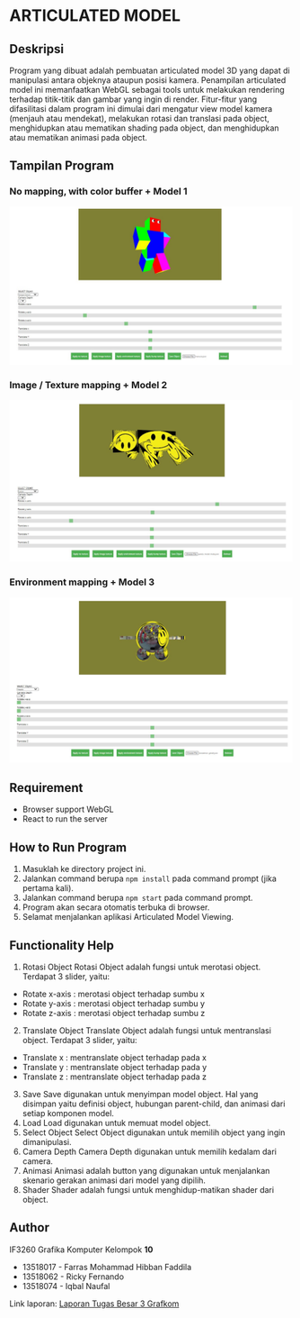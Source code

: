 # ARTICULATED MODEL
## Deskripsi
Program yang dibuat adalah pembuatan articulated model 3D yang dapat di manipulasi antara objeknya ataupun posisi kamera. Penampilan articulated model ini memanfaatkan WebGL sebagai tools untuk melakukan rendering terhadap titik-titik dan gambar yang ingin di render. Fitur-fitur yang difasilitasi dalam program ini dimulai dari mengatur view model kamera (menjauh atau mendekat), melakukan rotasi dan translasi pada object, menghidupkan atau mematikan shading pada object, dan menghidupkan atau mematikan animasi pada object.

## Tampilan Program

### No mapping, with color buffer + Model 1
![image1](./resources/manusia_color.jpg)

### Image / Texture mapping + Model 2
![image2](./resources/panda_image.jpg)

### Environment mapping + Model 3
![image3](./resources/doraemon_environment.jpg)

## Requirement
* Browser support WebGL
* React to run the server

## How to Run Program
1. Masuklah ke directory project ini.
2. Jalankan command berupa ```npm install``` pada command prompt (jika pertama kali).
3. Jalankan command berupa ```npm start``` pada command prompt.
4. Program akan secara otomatis terbuka di browser.
5. Selamat menjalankan aplikasi Articulated Model Viewing.

## Functionality Help
1. Rotasi Object
Rotasi Object adalah fungsi untuk merotasi object. Terdapat 3 slider, yaitu:
- Rotate x-axis : merotasi object terhadap sumbu x
- Rotate y-axis : merotasi object terhadap sumbu y
- Rotate z-axis : merotasi object terhadap sumbu z
2. Translate Object
Translate Object adalah fungsi untuk mentranslasi object. Terdapat 3 slider, yaitu:
- Translate x : mentranslate object terhadap pada x
- Translate y : mentranslate object terhadap pada y
- Translate z : mentranslate object terhadap pada z
3. Save
Save digunakan untuk menyimpan model object. Hal yang disimpan yaitu definisi object, hubungan parent-child, dan animasi dari setiap komponen model.
4. Load
Load digunakan untuk memuat model object.
5. Select Object
Select Object digunakan untuk memilih object yang ingin dimanipulasi.
6. Camera Depth
Camera Depth digunakan untuk memilih kedalam dari camera.
7. Animasi
Animasi adalah button yang digunakan untuk menjalankan skenario gerakan animasi dari model yang dipilih.
8. Shader
Shader adalah fungsi untuk menghidup-matikan shader dari object.
## Author
IF3260 Grafika Komputer Kelompok **10**
* 13518017 - Farras Mohammad Hibban Faddila
* 13518062 - Ricky Fernando
* 13518074 - Iqbal Naufal

Link laporan:
[Laporan Tugas Besar 3 Grafkom](https://docs.google.com/document/d/1bplUU3LiU1ltcuK-K4iIGlEvZ4jDUDj3ODBh5GBAhVI)
